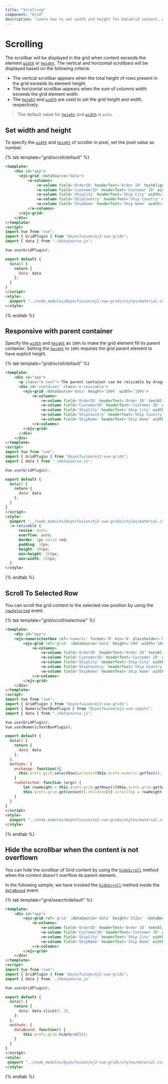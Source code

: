 ```yaml
---
title: "Scrolling"
component: "Grid"
description: "Learn how to set width and height for DataGrid content, display a scrollbar, freeze rows and columns, and make the DataGrid responsive with a parent container."
---
```


# Scrolling

 The scrollbar will be displayed in the grid when content exceeds the element [`width`](../api/grid/#width) or
 [`height`](../api/grid/#height).
 The vertical and horizontal scrollbars will be displayed based on the following criteria:

* The vertical scrollbar appears when the total height of rows present in the grid exceeds its element height.
* The horizontal scrollbar appears when the sum of columns width exceeds the grid element width.
* The [`height`](../api/grid/#height) and [`width`](../api/grid/#width)
are used to set the grid height and width, respectively.

> The default value for [`height`](../api/grid/#height) and [`width`](../api/grid/#width) is `auto`.

## Set width and height

To specify the [`width`](../api/grid/#width) and [`height`](../api/grid/#height)
of scroller in pixel, set the pixel value as number.

{% tab template="grid/scroll/default" %}

```html
<template>
    <div id="app">
      <ejs-grid :dataSource="data">
          <e-columns>
              <e-column field='OrderID' headerText='Order ID' textAlign='Right' width=120></e-column>
              <e-column field='CustomerID' headerText='Customer ID' width=150></e-column>
              <e-column field='ShipCity' headerText='Ship City' width=150></e-column>
              <e-column field='ShipCountry' headerText='Ship Country' width=150></e-column>
              <e-column field='ShipName' headerText='Ship Name' width=150></e-column>
          </e-columns>
      </ejs-grid>
    </div>
</template>
<script>
import Vue from "vue";
import { GridPlugin } from "@syncfusion/ej2-vue-grids";
import { data } from "./datasource.js";

Vue.use(GridPlugin);

export default {
  data() {
    return {
      data: data
    };
  }
}
</script>
<style>
  @import "../node_modules/@syncfusion/ej2-vue-grids/styles/material.css";
</style>
```

{% endtab %}

## Responsive with parent container

Specify the [`width`](../api/grid/#width) and [`height`](../api/grid/#height)
as `100%` to make the grid element fill its parent container.
Setting the [`height`](../api/grid/#height) to `100%` requires the grid parent element to have explicit height.

{% tab template="grid/scroll/default" %}

```html
<template>
    <div id="app">
      <p class="e-text"> The parent container can be resizable by dragging the bottom-right corner.</p>
      <div id='container' class='e-resizable'>
        <ejs-grid :dataSource='data' height='100%' width='100%'>
            <e-columns>
                <e-column field='OrderID' headerText='Order ID' textAlign='Right' width=120></e-column>
                <e-column field='CustomerID' headerText='Customer ID' width=150></e-column>
                <e-column field='ShipCity' headerText='Ship City' width=150></e-column>
                <e-column field='ShipCountry' headerText='Ship Country' width=150></e-column>
                <e-column field='ShipName' headerText='Ship Name' width=150></e-column>
            </e-columns>
        </ejs-grid>
      </div>
    </div>
</template>
<script>
import Vue from "vue";
import { GridPlugin } from "@syncfusion/ej2-vue-grids";
import { data } from "./datasource.js";

Vue.use(GridPlugin);

export default {
  data() {
    return {
      data: data
    };
  }
}
</script>
<style>
  @import "../node_modules/@syncfusion/ej2-vue-grids/styles/material.css";
  .e-resizable {
      resize: both;
      overflow: auto;
      border: 1px solid red;
      padding: 10px;
      height: 300px;
      min-height: 250px;
      min-width: 250px;
  }
</style>
```

{% endtab %}

## Scroll To Selected Row

You can scroll the grid content to the selected row position by using the
[`rowSelected`](../api/grid/#rowselected) event.

{% tab template="grid/scroll/selectrow" %}

```html
<template>
    <div id="app">
    <ejs-numerictextbox ref='numeric' format='N' min='0' placeholder='Enter index to select a row' width=200 :showSpinButton='false' :change='onchange'></ejs-numerictextbox>
        <ejs-grid ref='grid' :dataSource='data' height='280' width='100%' :rowSelected='rowSelected'>
            <e-columns>
                <e-column field='OrderID' headerText='Order ID' textAlign='Right' width=120></e-column>
                <e-column field='CustomerID' headerText='Customer ID' width=150></e-column>
                <e-column field='ShipCity' headerText='Ship City' width=150></e-column>
                <e-column field='ShipCountry' headerText='Ship Country' width=150></e-column>
                <e-column field='ShipName' headerText='Ship Name' width=150></e-column>
            </e-columns>
        </ejs-grid>
    </div>
</template>
<script>
import Vue from "vue";
import { GridPlugin } from "@syncfusion/ej2-vue-grids";
import { NumericTextBoxPlugin } from "@syncfusion/ej2-vue-inputs";
import { data } from "./datasource.js";

Vue.use(GridPlugin);
Vue.use(NumericTextBoxPlugin);

export default {
  data() {
    return {
      data: data
    };
  },
  methods: {
    onchange: function(){
      this.$refs.grid.selectRow(parseInt(this.$refs.numeric.getText(), 10));
    }
    rowSelected: function (args) {
        let rowHeight = this.$refs.grid.getRows()[this.$refs.grid.getSelectedRowIndexes()[0]].scrollHeight;
        this.$refs.grid.getContent().children[0].scrollTop = rowHeight * this.$refs.grid.getSelectedRowIndexes()[0];
    }
  }
}
</script>
<style>
  @import "../node_modules/@syncfusion/ej2-vue-grids/styles/material.css";
</style>
```

{% endtab %}

## Hide the scrollbar when the content is not overflown

You can hide the scrollbar of Grid content by using the [`hideScroll`](../api/grid/#hidescroll) method when the content doesn't overflow its parent element.

In the following sample, we have invoked the [`hideScroll`](../api/grid/#hidescroll) method inside the [`dataBound`](../api/grid/#databound) event.

{% tab template="grid/search/default" %}

```html
<template>
    <div id="app">
        <ejs-grid ref='grid' :dataSource='data' height='312px' :dataBound='dataBound'>
            <e-columns>
                <e-column field='OrderID' headerText='Order ID' textAlign='Right' width=100></e-column>
                <e-column field='CustomerID' headerText='Customer ID' width=120></e-column>
                <e-column field='ShipCity' headerText='Ship City' width=100></e-column>
                <e-column field='ShipName' headerText='Ship Name' width=100></e-column>
            </e-columns>
        </ejs-grid>
    </div>
</template>
<script>
import Vue from "vue";
import { GridPlugin } from "@syncfusion/ej2-vue-grids";
import { data } from './datasource.js'

Vue.use(GridPlugin);

export default {
  data() {
    return {
      data: data.slice(0, 2),
    };
  },
  methods: {
    dataBound: function() {
        this.$refs.grid.hideScroll();
    }
  }
}
</script>
<style>
 @import "../node_modules/@syncfusion/ej2-vue-grids/styles/material.css";
</style>
```

{% endtab %}
